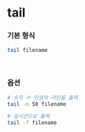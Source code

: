 tail
===

### 기본 형식
```sh
tail filename
```

<br>

### 옵션
```sh
# 숫자 수 만큼의 라인을 출력
tail -n 50 filename

# 실시간으로 출력
tail -f filename
```

<br>
